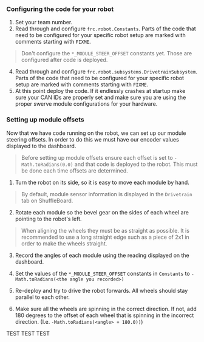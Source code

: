 ### Configuring the code for your robot

1. Set your team number.
2. Read through and configure `frc.robot.Constants`. Parts of the code that need to be configured for your specific
robot setup are marked with comments starting with `FIXME`.
> Don't configure the `*_MODULE_STEER_OFFSET` constants yet. Those are configured after code is deployed.
4. Read through and configure `frc.robot.subsystems.DrivetrainSubsystem`. Parts of the code that need to be configured
for your specific robot setup are marked with comments starting with `FIXME`.
5. At this point deploy the code. If it endlessly crashes at startup make sure your CAN IDs are properly set and make
sure you are using the proper swerve module configurations for your hardware.

### Setting up module offsets

Now that we have code running on the robot, we can set up our module steering offsets. In order to do this we must have
our encoder values displayed to the dashboard.

> Before setting up module offsets ensure each offset is set to `-Math.toRadians(0.0)` and that code is deployed to the
> robot. This must be done each time offsets are determined.

1. Turn the robot on its side, so it is easy to move each module by hand.

> By default, module sensor information is displayed in the `Drivetrain` tab on ShuffleBoard.

2. Rotate each module so the bevel gear on the sides of each wheel are pointing to the robot's left.
> When aligning the wheels they must be as straight as possible. It is recommended to use a long straight edge such as
> a piece of 2x1 in order to make the wheels straight.

3. Record the angles of each module using the reading displayed on the dashboard.

4. Set the values of the `*_MODULE_STEER_OFFSET` constants in `Constants` to `-Math.toRadians(<the angle you recorded>)`
5. Re-deploy and try to drive the robot forwards. All wheels should stay parallel to each other.
6. Make sure all the wheels are spinning in the correct direction. If not, add 180 degrees to the offset of each wheel 
that is spinning in the incorrect direction. (I.e. `-Math.toRadians(<angle> + 180.0))`)

TEST TEST TEST
